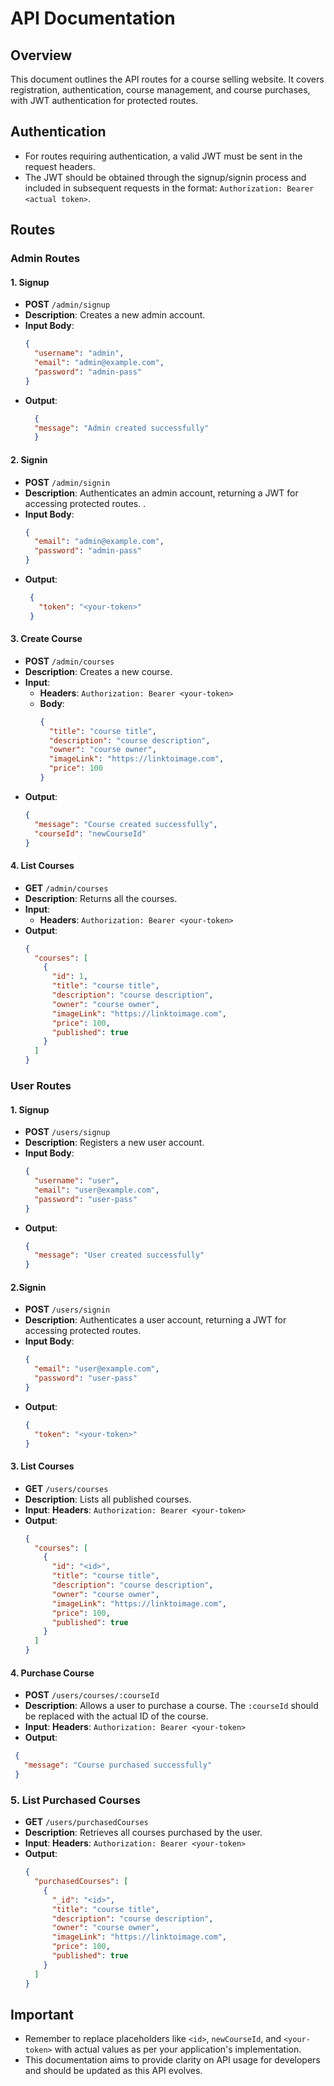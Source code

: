 # API Documentation

## Overview
This document outlines the API routes for a course selling website. It covers registration, authentication, course management, and course purchases, with JWT authentication for protected routes.

## Authentication
- For routes requiring authentication, a valid JWT must be sent in the request headers.
- The JWT should be obtained through the signup/signin process and included in subsequent requests in the format: `Authorization: Bearer <actual token>`.

## Routes

### Admin Routes

#### 1. Signup

- **POST** `/admin/signup`
- **Description**: Creates a new admin account.
- **Input Body**:
  ```json
  { 
    "username": "admin",
    "email": "admin@example.com",
    "password": "admin-pass"
  }
  ```
- **Output**:
  ```json
    {
    "message": "Admin created successfully"
    }
    ```
    
#### 2. Signin

- **POST** `/admin/signin`
- **Description**: Authenticates an admin account, returning a JWT for accessing protected routes. .
- **Input Body**:
  ```json
  {
    "email": "admin@example.com",
    "password": "admin-pass"
  }
  ```
- **Output**:
  ```json
   {
     "token": "<your-token>"
   }
  ```
  
#### 3. Create Course

- **POST** `/admin/courses`
- **Description**: Creates a new course.
- **Input**:
    - **Headers**: `Authorization: Bearer <your-token>`
    - **Body**:
      ```json
      {
        "title": "course title",
        "description": "course description",
        "owner": "course owner",
        "imageLink": "https://linktoimage.com",
        "price": 100
      }
      ```
- **Output**:
  ```json
  {
    "message": "Course created successfully",
    "courseId": "newCourseId"
  }
  ```

#### 4. List Courses

- **GET** `/admin/courses`
- **Description**: Returns all the courses.
- **Input**:
    - **Headers**: `Authorization: Bearer <your-token>`
- **Output**:
  ```json
  {
    "courses": [
      {
        "id": 1,
        "title": "course title",
        "description": "course description",
        "owner": "course owner",
        "imageLink": "https://linktoimage.com",
        "price": 100,
        "published": true
      }
    ]
  }
  ```

### User Routes

#### 1. Signup

- **POST** `/users/signup` 
- **Description**: Registers a new user account. 
- **Input Body**:
  ```json
  { 
    "username": "user", 
    "email": "user@example.com", 
    "password": "user-pass" 
  }
  ```
- **Output**:
  ```json
  { 
    "message": "User created successfully" 
  }
  ```

#### 2.Signin

- **POST** `/users/signin` 
- **Description**: Authenticates a user account, returning a JWT for accessing protected routes. 
- **Input Body**:
  ```json
  { 
    "email": "user@example.com",
    "password": "user-pass"
  }
  ```
- **Output**:
  ```json
  { 
    "token": "<your-token>" 
  }
  ```

#### 3. List Courses

- **GET** `/users/courses` 
- **Description**: Lists all published courses.
- **Input**:
    **Headers**: `Authorization: Bearer <your-token>`
- **Output**:
  ```json
  {
    "courses": [
      {
        "id": "<id>",
        "title": "course title",
        "description": "course description",
        "owner": "course owner",
        "imageLink": "https://linktoimage.com",
        "price": 100,
        "published": true
      }
    ]
  }
  ```
  
#### 4. Purchase Course

- **POST** `/users/courses/:courseId`
- **Description**: Allows a user to purchase a course. The `:courseId` should be replaced with the actual ID of the course.
- **Input**:
    **Headers**: `Authorization: Bearer <your-token>`
- **Output**:
 ```json
  { 
    "message": "Course purchased successfully"
  }
 ```

### 5. List Purchased Courses

- **GET** `/users/purchasedCourses `
- **Description**: Retrieves all courses purchased by the user.
- **Input**:
    **Headers**: `Authorization: Bearer <your-token>`
- **Output**:
  ```json
  { 
    "purchasedCourses": [ 
      { 
        "_id": "<id>",
        "title": "course title", 
        "description": "course description", 
        "owner": "course owner",
        "imageLink": "https://linktoimage.com", 
        "price": 100, 
        "published": true 
      } 
    ] 
  }
  ```

## Important
- Remember to replace placeholders like `<id>`, `newCourseId`, and `<your-token>` with actual values as per your application's implementation. 
- This documentation aims to provide clarity on API usage for developers and should be updated as this API evolves.
